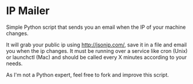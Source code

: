 IP Mailer
========

Simple Python script that sends you an email when the IP of your machine changes.

It will grab your public ip using http://jsonip.com/, save it in a file and email you when the ip changes.
It must be running over a service like cron (Unix) or launchctl (Mac) and should be called every X minutes according to your needs.

As I'm not a Python expert, feel free to fork and improve this script.
